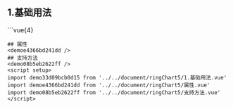 ## 1.基础用法
<demo33d09bcb0d15 />
```vue{4}
<template>
    <ring-chart-5 ref="chartRef" v-bind="chartOption"></ring-chart-5>
</template>

<script setup>
import { ref, onMounted } from 'vue';

const chartRef = ref();

const seriesData = [
    { value: 1048, name: '正常' },
    { value: 735, name: '故障' },
    { value: 580, name: '告警' },
    { value: 484, name: '离线' },
    { value: 123, name: '危险' }
];
// 组合配置项
const chartOption = {
    seriesData
};

onMounted(() => chartRef.value.renderChart());
</script>
<style lang="scss" scoped>
.zrx-chart {
    height: 664px;
    background-color: rgb(3, 43, 68);
}
</style>
```
## 属性
<demoe4366bd241dd />
## 支持方法
<demo08b5eb2622ff />
<script setup>
import demo33d09bcb0d15 from '../../document/ringChart5/1.基础用法.vue'
import demoe4366bd241dd from '../../document/ringChart5/属性.vue'
import demo08b5eb2622ff from '../../document/ringChart5/支持方法.vue'
</script>